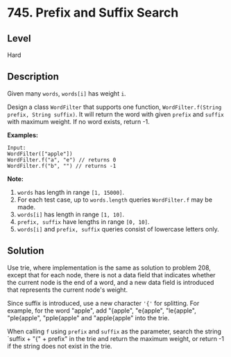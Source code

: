 # 745. Prefix and Suffix Search
## Level
Hard

## Description
Given many `words`, `words[i]` has weight `i`.

Design a class `WordFilter` that supports one function, `WordFilter.f(String prefix, String suffix)`. It will return the word with given `prefix` and `suffix` with maximum weight. If no word exists, return -1.

**Examples:**
```
Input:
WordFilter(["apple"])
WordFilter.f("a", "e") // returns 0
WordFilter.f("b", "") // returns -1
```

**Note:**

1. `words` has length in range `[1, 15000]`.
2. For each test case, up to `words.length` queries `WordFilter.f` may be made.
3. `words[i]` has length in range `[1, 10]`.
4. `prefix, suffix` have lengths in range `[0, 10]`.
5. `words[i]` and `prefix, suffix` queries consist of lowercase letters only.

## Solution
Use trie, where implementation is the same as solution to problem 208, except that for each node, there is not a data field that indicates whether the current node is the end of a word, and a new data field is introduced that represents the current node's weight.

Since suffix is introduced, use a new character `'{'` for splitting. For example, for the word "apple", add "{apple", "e{apple", "le{apple", "ple{apple", "pple{apple" and "apple{apple" into the trie.

When calling `f` using `prefix` and `suffix` as the parameter, search the string `suffix + "{" + prefix" in the trie and return the maximum weight, or return -1 if the string does not exist in the trie.
